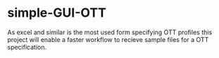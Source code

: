 # simple-GUI-OTT
As excel and similar is the most used form specifying OTT profiles this project will enable a faster workflow to recieve sample files for a OTT specification.
